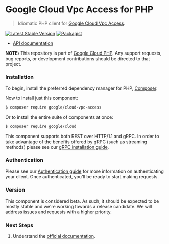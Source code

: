 # Google Cloud Vpc Access for PHP

> Idiomatic PHP client for [Google Cloud Vpc Access](https://cloud.google.com/vpc).

[![Latest Stable Version](https://poser.pugx.org/google/cloud-vpc-access/v/stable)](https://packagist.org/packages/google/cloud-vpc-access) [![Packagist](https://img.shields.io/packagist/dm/google/cloud-vpc-access.svg)](https://packagist.org/packages/google/cloud-vpc-access)

* [API documentation](http://googleapis.github.io/google-cloud-php/#/docs/cloud-vpc-access/latest/vpcaccess/readme)

**NOTE:** This repository is part of [Google Cloud PHP](https://github.com/googleapis/google-cloud-php). Any
support requests, bug reports, or development contributions should be directed to
that project.

### Installation

To begin, install the preferred dependency manager for PHP, [Composer](https://getcomposer.org/).

Now to install just this component:

```sh
$ composer require google/cloud-vpc-access
```

Or to install the entire suite of components at once:

```sh
$ composer require google/cloud
```

This component supports both REST over HTTP/1.1 and gRPC. In order to take advantage of the benefits offered by gRPC (such as streaming methods)
please see our [gRPC installation guide](https://cloud.google.com/php/grpc).

### Authentication

Please see our [Authentication guide](https://github.com/googleapis/google-cloud-php/blob/master/AUTHENTICATION.md) for more information
on authenticating your client. Once authenticated, you'll be ready to start making requests.

### Version

This component is considered beta. As such, it should be expected to be mostly
stable and we're working towards a release candidate. We will address issues
and requests with a higher priority.

### Next Steps

1. Understand the [official documentation](https://cloud.google.com/vpc/docs).
